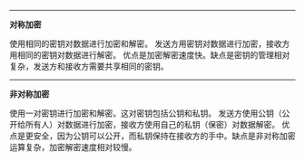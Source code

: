 
---

**对称加密**

使用相同的密钥对数据进行加密和解密。
发送方用密钥对数据进行加密，接收方用相同的密钥对数据进行解密。
优点是加密解密速度快。缺点是密钥的管理相对复杂，发送方和接收方需要共享相同的密钥。

---

**非对称加密**

使用一对密钥进行加密和解密。这对密钥包括公钥和私钥。
发送方使用公钥（公开给所有人）对数据进行加密，接收方使用自己的私钥（保密）对数据解密。
优点是更安全，因为公钥可以公开，而私钥保持在接收方的手中。缺点是非对称加密运算复杂，加密解密速度相对较慢。